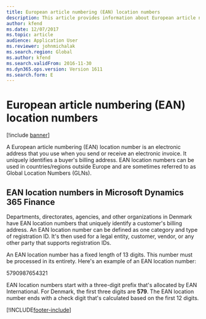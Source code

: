 ```yaml
---
title: European article numbering (EAN) location numbers
description: This article provides information about European article numbering (EAN) location numbers.
author: kfend
ms.date: 12/07/2017
ms.topic: article
audience: Application User
ms.reviewer: johnmichalak
ms.search.region: Global
ms.author: kfend
ms.search.validFrom: 2016-11-30
ms.dyn365.ops.version: Version 1611
ms.search.form: E
---
```


# European article numbering (EAN) location numbers

[!include [banner](../../includes/banner.md)]

A European article numbering (EAN) location number is an electronic address that you use when you send or receive an electronic invoice. It uniquely identifies a buyer's billing address. EAN location numbers can be used in countries/regions outside Europe and are sometimes referred to as Global Location Numbers (GLNs).

## EAN location numbers in Microsoft Dynamics 365 Finance

Departments, directorates, agencies, and other organizations in Denmark have EAN location numbers that uniquely identify a customer's billing address. An EAN location number can be defined as one category and type of registration ID. It's then used for a legal entity, customer, vendor, or any other party that supports registration IDs.

An EAN location number has a fixed length of 13 digits. This number must be processed in its entirety. Here's an example of an EAN location number:

5790987654321

EAN location numbers start with a three-digit prefix that's allocated by EAN International. For Denmark, the first three digits are **579**. The EAN location number ends with a check digit that's calculated based on the first 12 digits.

[!INCLUDE[footer-include](../../../includes/footer-banner.md)]
